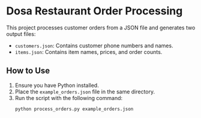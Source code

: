 # Dosa Restaurant Order Processing

This project processes customer orders from a JSON file and generates two output files:
- `customers.json`: Contains customer phone numbers and names.
- `items.json`: Contains item names, prices, and order counts.

## How to Use

1. Ensure you have Python installed.
2. Place the `example_orders.json` file in the same directory.
3. Run the script with the following command:
   ```bash
   python process_orders.py example_orders.json
